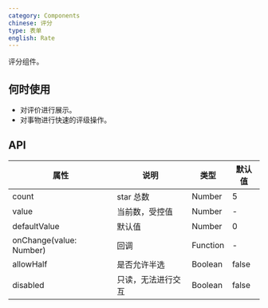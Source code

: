 ```yaml
---
category: Components
chinese: 评分
type: 表单
english: Rate
---
```


评分组件。

## 何时使用

- 对评价进行展示。
- 对事物进行快速的评级操作。

## API

| 属性        | 说明           | 类型               | 默认值       |
|------------|----------------|-------------------|-------------|
| count    | star 总数 | Number | 5 |
| value | 当前数，受控值 | Number | - |
| defaultValue | 默认值 | Number | 0 |
| onChange(value: Number) | 回调   | Function | - |
| allowHalf | 是否允许半选   | Boolean | false |
| disabled | 只读，无法进行交互 | Boolean | false |
